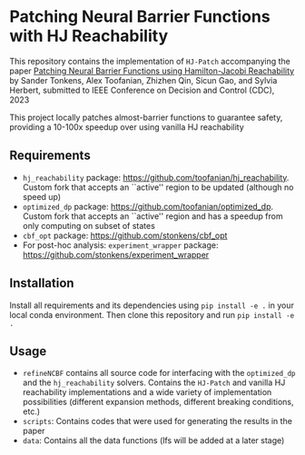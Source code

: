 # Patching Neural Barrier Functions with HJ Reachability

This repository contains the implementation of `HJ-Patch` accompanying the paper [Patching Neural Barrier Functions using Hamilton-Jacobi Reachability](https://github.com/UCSD-SASLab/HJ-Patch/blob/main/paper.pdf) by Sander Tonkens, Alex Toofanian, Zhizhen Qin, Sicun Gao, and Sylvia Herbert, submitted to IEEE Conference on Decision and Control (CDC), 2023

This project locally patches almost-barrier functions to guarantee safety, providing a 10-100x speedup over using vanilla HJ reachability


## Requirements

- `hj_reachability` package: https://github.com/toofanian/hj_reachability. Custom fork that accepts an ``active'' region to be updated (although no speed up)
- `optimized_dp` package: https://github.com/toofanian/optimized_dp. Custom fork that accepts an ``active'' region and has a speedup from only computing on subset of states
- `cbf_opt` package: https://github.com/stonkens/cbf_opt
- For post-hoc analysis: `experiment_wrapper` package: https://github.com/stonkens/experiment_wrapper


## Installation

Install all requirements and its dependencies using `pip install -e .` in your local conda environment. Then clone this repository and run `pip install -e .`

## Usage
- `refineNCBF` contains all source code for interfacing with the `optimized_dp` and the `hj_reachability` solvers. Contains the `HJ-Patch` and vanilla HJ reachability implementations and a wide variety of implementation possibilities (different expansion methods, different breaking conditions, etc.)
- `scripts`: Contains codes that were used for generating the results in the paper
- `data`: Contains all the data functions (lfs will be added at a later stage)
